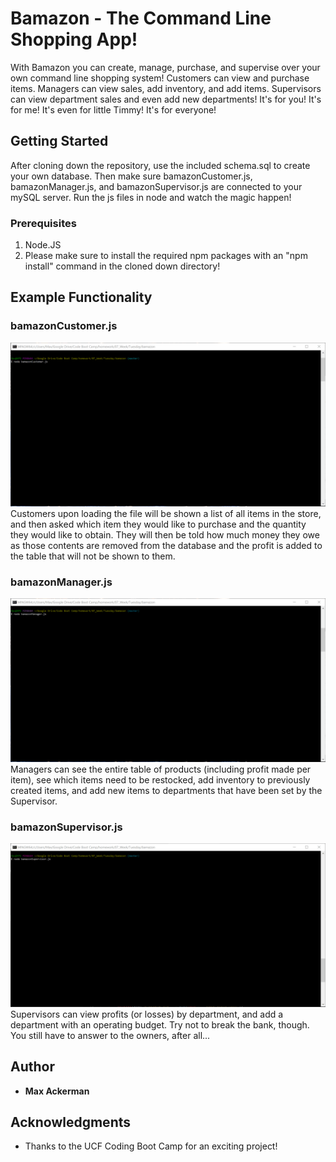 # Bamazon - The Command Line Shopping App!

With Bamazon you can create, manage, purchase, and supervise over your own command line shopping system! Customers can view and purchase items. Managers can view sales, add inventory, and add items. Supervisors can view department sales and even add new departments! It's for you! It's for me! It's even for little Timmy! It's for everyone! 

## Getting Started

After cloning down the repository, use the included schema.sql to create your own database. Then make sure bamazonCustomer.js, bamazonManager.js, and bamazonSupervisor.js are connected to your mySQL server. Run the js files in node and watch the magic happen!

### Prerequisites

1) Node.JS
2) Please make sure to install the required npm packages with an "npm install" command in the cloned down directory!


## Example Functionality

### bamazonCustomer.js
![Alt text](/readme-images/customer.gif "Customer Demo")
Customers upon loading the file will be shown a list of all items in the store, and then asked which item they would like to purchase and the quantity they would like to obtain. They will then be told how much money they owe as those contents are removed from the database and the profit is added to the table that will not be shown to them.

### bamazonManager.js
![Alt text](/readme-images/manager.gif "Manager Demo")
Managers can see the entire table of products (including profit made per item), see which items need to be restocked, add inventory to previously created items, and add new items to departments that have been set by the Supervisor.

### bamazonSupervisor.js
![Alt text](/readme-images/supervisor.gif "Supervisor Demo")
Supervisors can view profits (or losses) by department, and add a department with an operating budget. Try not to break the bank, though. You still have to answer to the owners, after all...

## Author

* **Max Ackerman**

## Acknowledgments

* Thanks to the UCF Coding Boot Camp for an exciting project!

